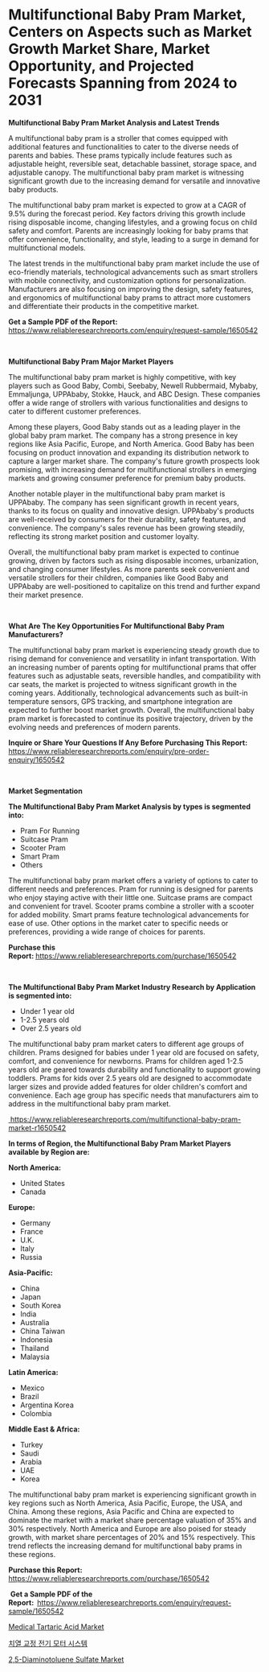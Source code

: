 <p><h1>Multifunctional Baby Pram Market, Centers on Aspects such as Market Growth Market Share, Market Opportunity, and Projected Forecasts Spanning from 2024 to 2031</h1></p><p><strong>Multifunctional Baby Pram Market Analysis and Latest Trends</strong></p>
<p><p>A multifunctional baby pram is a stroller that comes equipped with additional features and functionalities to cater to the diverse needs of parents and babies. These prams typically include features such as adjustable height, reversible seat, detachable bassinet, storage space, and adjustable canopy. The multifunctional baby pram market is witnessing significant growth due to the increasing demand for versatile and innovative baby products. </p><p>The multifunctional baby pram market is expected to grow at a CAGR of 9.5% during the forecast period. Key factors driving this growth include rising disposable income, changing lifestyles, and a growing focus on child safety and comfort. Parents are increasingly looking for baby prams that offer convenience, functionality, and style, leading to a surge in demand for multifunctional models.</p><p>The latest trends in the multifunctional baby pram market include the use of eco-friendly materials, technological advancements such as smart strollers with mobile connectivity, and customization options for personalization. Manufacturers are also focusing on improving the design, safety features, and ergonomics of multifunctional baby prams to attract more customers and differentiate their products in the competitive market.</p></p>
<p><strong>Get a Sample PDF of the Report:&nbsp;</strong> <a href="https://www.reliableresearchreports.com/enquiry/request-sample/1650542">https://www.reliableresearchreports.com/enquiry/request-sample/1650542</a></p>
<p>&nbsp;</p>
<p><strong>Multifunctional Baby Pram Major Market Players</strong></p>
<p><p>The multifunctional baby pram market is highly competitive, with key players such as Good Baby, Combi, Seebaby, Newell Rubbermaid, Mybaby, Emmaljunga, UPPAbaby, Stokke, Hauck, and ABC Design. These companies offer a wide range of strollers with various functionalities and designs to cater to different customer preferences.</p><p>Among these players, Good Baby stands out as a leading player in the global baby pram market. The company has a strong presence in key regions like Asia Pacific, Europe, and North America. Good Baby has been focusing on product innovation and expanding its distribution network to capture a larger market share. The company's future growth prospects look promising, with increasing demand for multifunctional strollers in emerging markets and growing consumer preference for premium baby products.</p><p>Another notable player in the multifunctional baby pram market is UPPAbaby. The company has seen significant growth in recent years, thanks to its focus on quality and innovative design. UPPAbaby's products are well-received by consumers for their durability, safety features, and convenience. The company's sales revenue has been growing steadily, reflecting its strong market position and customer loyalty.</p><p>Overall, the multifunctional baby pram market is expected to continue growing, driven by factors such as rising disposable incomes, urbanization, and changing consumer lifestyles. As more parents seek convenient and versatile strollers for their children, companies like Good Baby and UPPAbaby are well-positioned to capitalize on this trend and further expand their market presence.</p></p>
<p>&nbsp;</p>
<p><strong>What Are The Key Opportunities For Multifunctional Baby Pram Manufacturers?</strong></p>
<p><p>The multifunctional baby pram market is experiencing steady growth due to rising demand for convenience and versatility in infant transportation. With an increasing number of parents opting for multifunctional prams that offer features such as adjustable seats, reversible handles, and compatibility with car seats, the market is projected to witness significant growth in the coming years. Additionally, technological advancements such as built-in temperature sensors, GPS tracking, and smartphone integration are expected to further boost market growth. Overall, the multifunctional baby pram market is forecasted to continue its positive trajectory, driven by the evolving needs and preferences of modern parents.</p></p>
<p><strong>Inquire or Share Your Questions If Any Before Purchasing This Report:</strong> <a href="https://www.reliableresearchreports.com/enquiry/pre-order-enquiry/1650542">https://www.reliableresearchreports.com/enquiry/pre-order-enquiry/1650542</a></p>
<p>&nbsp;</p>
<p><strong>Market Segmentation</strong></p>
<p><strong>The Multifunctional Baby Pram Market Analysis by types is segmented into:</strong></p>
<p><ul><li>Pram For Running</li><li>Suitcase Pram</li><li>Scooter Pram</li><li>Smart Pram</li><li>Others</li></ul></p>
<p><p>The multifunctional baby pram market offers a variety of options to cater to different needs and preferences. Pram for running is designed for parents who enjoy staying active with their little one. Suitcase prams are compact and convenient for travel. Scooter prams combine a stroller with a scooter for added mobility. Smart prams feature technological advancements for ease of use. Other options in the market cater to specific needs or preferences, providing a wide range of choices for parents.</p></p>
<p><strong>Purchase this Report:&nbsp;</strong><a href="https://www.reliableresearchreports.com/purchase/1650542">https://www.reliableresearchreports.com/purchase/1650542</a></p>
<p>&nbsp;</p>
<p><strong>The Multifunctional Baby Pram Market Industry Research by Application is segmented into:</strong></p>
<p><ul><li>Under 1 year old</li><li>1-2.5 years old</li><li>Over 2.5 years old</li></ul></p>
<p><p>The multifunctional baby pram market caters to different age groups of children. Prams designed for babies under 1 year old are focused on safety, comfort, and convenience for newborns. Prams for children aged 1-2.5 years old are geared towards durability and functionality to support growing toddlers. Prams for kids over 2.5 years old are designed to accommodate larger sizes and provide added features for older children's comfort and convenience. Each age group has specific needs that manufacturers aim to address in the multifunctional baby pram market.</p></p>
<p><a href="https://www.reliableresearchreports.com/multifunctional-baby-pram-market-r1650542">&nbsp;https://www.reliableresearchreports.com/multifunctional-baby-pram-market-r1650542</a></p>
<p><strong>In terms of Region, the Multifunctional Baby Pram Market Players available by Region are:</strong></p>
<p>
    <p> <strong> North America: </strong>
        <ul>
            <li>United States</li>
            <li>Canada</li>
        </ul>
        </p> 
    <p> <strong> Europe: </strong>
        <ul>
            <li>Germany</li>
            <li>France</li>
            <li>U.K.</li>
            <li>Italy</li>
            <li>Russia</li>
        </ul>
        </p> 
    <p> <strong> Asia-Pacific: </strong>
        <ul>
            <li>China</li>
            <li>Japan</li>
            <li>South Korea</li>
            <li>India</li>
            <li>Australia</li>
            <li>China Taiwan</li>
            <li>Indonesia</li>
            <li>Thailand</li>
            <li>Malaysia</li>
        </ul>
        </p> 
    <p> <strong> Latin America: </strong>
        <ul>
            <li>Mexico</li>
            <li>Brazil</li>
            <li>Argentina Korea</li>
            <li>Colombia</li>
        </ul>
        </p> 
    <p> <strong> Middle East & Africa: </strong>
        <ul>
            <li>Turkey</li>
            <li>Saudi</li>
            <li>Arabia</li>
            <li>UAE</li>
            <li>Korea</li>
        </ul>
    </p>
    </p>
<p><p>The multifunctional baby pram market is experiencing significant growth in key regions such as North America, Asia Pacific, Europe, the USA, and China. Among these regions, Asia Pacific and China are expected to dominate the market with a market share percentage valuation of 35% and 30% respectively. North America and Europe are also poised for steady growth, with market share percentages of 20% and 15% respectively. This trend reflects the increasing demand for multifunctional baby prams in these regions.</p></p>
<p><strong>Purchase this Report: </strong><a href="https://www.reliableresearchreports.com/purchase/1650542">https://www.reliableresearchreports.com/purchase/1650542</a></p>
<p>&nbsp;<strong>Get a Sample PDF of the Report:&nbsp;&nbsp;</strong><a href="https://www.reliableresearchreports.com/enquiry/request-sample/1650542">https://www.reliableresearchreports.com/enquiry/request-sample/1650542</a></p>
<p><strong></strong></p>
<p><p><a href="https://github.com/caicuccucga/Market-Research-Report-List-1/blob/main/medical-tartaric-acid-market.md">Medical Tartaric Acid Market</a></p><p><a href="https://github.com/konokaryan/Market-Research-Report-List-1/blob/main/4317713127256.md">치열 교정 전기 모터 시스템</a></p><p><a href="https://github.com/qrkceaah30/Market-Research-Report-List-1/blob/main/25-diaminotoluene-sulfate-market.md">2,5-Diaminotoluene Sulfate Market</a></p></p>